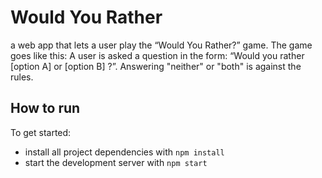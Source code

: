 # Would You Rather
a web app that lets a user play the “Would You Rather?” game. The game goes like this: A user is asked a question in the form: “Would you rather [option A] or [option B] ?”. Answering "neither" or "both" is against the rules.

## How to run
To get started:

* install all project dependencies with `npm install`
* start the development server with `npm start`

